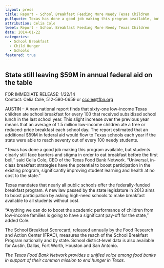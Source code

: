 ```yaml
---
layout: press
title: Report - School Breakfast Feeding More Needy Texas Children
pullquote: Texas has done a good job making this program available, but students clearly still face barriers and stigma in order to eat breakfast before the first bell.
attribution: Celia Cole
tweet: Report - School Breakfast Feeding More Needy Texas Children
date: 2014-01-22
categories:
  - School Breakfast
  - Child Hunger
  - Schools
featured: true
---
```

## State still leaving $59M in annual federal aid on the table

FOR IMMEDIATE RELEASE: 1/22/14   
Contact: Celia Cole, 512-590-0659 or ccole@tfbn.org

AUSTIN – A new national report finds that sixty-one low-income Texas children ate school breakfast for every 100 that received subsidized school lunch in the last school year. This slight increase over the previous year means that an average of 1.5 million low-income children ate a free or reduced-price breakfast each school day. The report estimated that an additional $59M in federal aid would flow to Texas schools each year if the state were able to reach seventy out of every 100 needy students.

“Texas has done a good job making this program available, but students clearly still face barriers and stigma in order to eat breakfast before the first bell,” said Celia Cole, CEO of the Texas Food Bank Network. “Universal, in-class breakfast strategies have the potential to boost participation in the existing program, significantly improving student learning and health at no cost to the state.”

Texas mandates that nearly all public schools offer the federally-funded breakfast program. A new law passed by the state legislature in 2013 aims to boost participation by asking high-need schools to make breakfast available to all students without cost.

“Anything we can do to boost the academic performance of children from low-income families is going to have a significant pay-off for the state,” added Cole.

The School Breakfast Scorecard, released annually by the Food Research and Action Center (FRAC), measures the reach of the School Breakfast Program nationally and by state. School district-level data is also available for Austin, Dallas, Fort Worth, Houston and San Antonio.

*The Texas Food Bank Network provides a unified voice among food banks in support of their common mission to end hunger in Texas.*

# #
